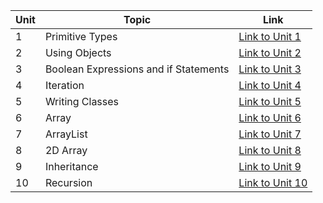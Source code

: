 | Unit | Topic                                     | Link |
|------|-------------------------------------------|------|
| 1    | Primitive Types                           | [Link to Unit 1](#unit-1-primitive-types) |
| 2    | Using Objects                             | [Link to Unit 2](#unit-2-using-objects) |
| 3    | Boolean Expressions and if Statements     | [Link to Unit 3](#unit-3-boolean-expressions-and-if-statements) |
| 4    | Iteration                                 | [Link to Unit 4](#unit-4-iteration) |
| 5    | Writing Classes                           | [Link to Unit 5](#unit-5-writing-classes) |
| 6    | Array                                     | [Link to Unit 6](#unit-6-array) |
| 7    | ArrayList                                 | [Link to Unit 7](#unit-7-arraylist) |
| 8    | 2D Array                                  | [Link to Unit 8](#unit-8-2d-array) |
| 9    | Inheritance                               | [Link to Unit 9](#unit-9-inheritance) |
| 10   | Recursion                                 | [Link to Unit 10](#unit-10-recursion) |
